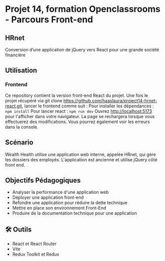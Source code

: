 # Projet 14, formation Openclassrooms - Parcours Front-end
## HRnet
Conversion d’une application de jQuery vers React pour une grande société financière

## Utilisation
### Frontend
Ce repository contient la version front-end React du projet.
Une fois le projet récupéré via git clone https://github.com/haaslaura/project14-hrnet-react.git, lancer le frontend comme suit :
Pour installer les dépendances : `npm install`
Pour lancer react : `npm run dev`
Ouvrez [http://localhost:5173](http://localhost:5173) pour l'afficher dans votre navigateur.
La page se rechargera lorsque vous effectuerez des modifications. Vous pourrez également voir les erreurs dans la console.

## Scénario
Wealth Health utilise une application web interne, appelée HRnet, qui gère les dossiers des employés. L'application est ancienne et utilise jQuery côté front end.
 
## Objectifs Pédagogiques
- Analyser la performance d'une application web
- Déployer une application front-end
- Refondre une application pour réduire la dette technique
- Mettre en place son environnement Front-End
- Produire de la documentation technique pour une application

## 🛠 Outils
- React et React Router
- Vite
- Redux Toolkit et Redux